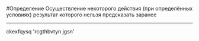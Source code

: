#Определение
Осуществление некоторого действия (при определённых условиях) результат которого нельзя предсказать заранее

---
ckexfqysq 'rcgthbvtyn jgsn'